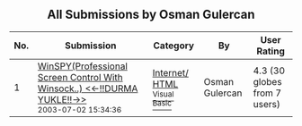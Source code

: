 ﻿<div align="center">

## All Submissions by Osman Gulercan

</div>

No.  | Submission | Category | By   | User Rating
---- | ---------- | -------- | ---- | -----------
1 | [WinSPY\(Professional Screen Control With Winsock\.\.\) \<\<\-\!\!DURMA YUKLE\!\!\-\>\><br /><sup>2003-07-02 15:34:36</sup>](https://github.com/Planet-Source-Code/osman-gulercan-winspy-professional-screen-control-with-winsock-durma-yukle__1-47744) | [Internet/ HTML<br /><sup>Visual Basic</sup>](../ByCategory/internet-html__1-34.md) | Osman Gulercan | 4.3 (30 globes from 7 users)

